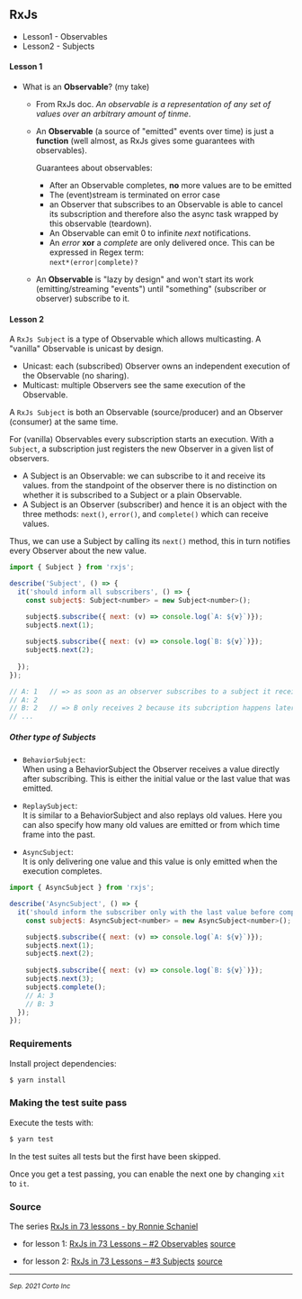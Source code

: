 ## RxJs

  - Lesson1 - Observables
  - Lesson2 - Subjects
  
#### Lesson 1

  - What is an __Observable__? (my take)
    * From RxJs doc. _An observable is a representation of any set of values over an arbitrary amount of tinme_.
    
    * An __Observable__ (a source of "emitted" events over time) is just a **function** (well almost, as RxJs gives some guarantees with observables).   
    
      Guarantees about observables:
        + After an Observable completes, __no__ more values are to be emitted
        + The (event)stream is terminated on error case
        + an Observer that subscribes to an Observable is able to cancel its subscription and therefore also the async task wrapped by this observable (teardown).
        + An Observable can emit 0 to infinite _next_ notifications. 
        + An _error_  __xor__ a _complete_ are only delivered once. This can be expressed in Regex term:   
      `next*(error|complete)?`
      
      
    * An __Observable__ is "lazy by design" and won't start its work (emitting/streaming "events") until "something" (subscriber or observer) subscribe to it.


#### Lesson 2

A `RxJs Subject` is a type of Observable which allows multicasting. A "vanilla" Observable is unicast by design.  
  + Unicast: each (subscribed) Observer owns an independent execution of the Observable (no sharing).
  + Multicast: multiple Observers see the same execution of the Observable.

A `RxJs Subject` is both an Observable (source/producer) and an Observer (consumer) at the same time.

For (vanilla) Observables every subscription starts an execution. With a `Subject`, a subscription just registers the new Observer in a given list of observers.
  - A Subject is an Observable: we can subscribe to it and receive its values. from the standpoint of the observer there is no distinction  on whether it is subscribed to a Subject or a plain Observable.
  - A Subject is an Observer (subscriber) and hence it is an object with the three methods: `next()`, `error()`, and `complete()` which can receive values.

Thus, we can use a Subject by calling its `next()` method, this in turn notifies every Observer about the new value.

```javascript
import { Subject } from 'rxjs';

describe('Subject', () => {
  it('should inform all subscribers', () => {
    const subject$: Subject<number> = new Subject<number>();

    subject$.subscribe({ next: (v) => console.log(`A: ${v}`)});
    subject$.next(1);
    
    subject$.subscribe({ next: (v) => console.log(`B: ${v}`)});
    subject$.next(2);
    
  });
});

// A: 1   // => as soon as an observer subscribes to a subject it receives values from upcoming next() 
// A: 2
// B: 2   // => B only receives 2 because its subcription happens later (than first next()) 
// ...
```

##### Other type of Subjects

  - `BehaviorSubject`:  
    When using a BehaviorSubject the Observer receives a value directly after subscribing. This is either the initial value or the last value that was emitted.
  
  - `ReplaySubject`:  
    It is similar to a BehaviorSubject and also replays old values. Here you can also specify how many old values are emitted or from which time frame into the past.

  - `AsyncSubject`:  
    It is only delivering one value and this value is only emitted when the execution completes.
   
```javascript
import { AsyncSubject } from 'rxjs';

describe('AsyncSubject', () => {
  it('should inform the subscriber only with the last value before completion', () => {
    const subject$: AsyncSubject<number> = new AsyncSubject<number>();

    subject$.subscribe({ next: (v) => console.log(`A: ${v}`)});
    subject$.next(1);
    subject$.next(2);
    
    subject$.subscribe({ next: (v) => console.log(`B: ${v}`)});
    subject$.next(3);
    subject$.complete();
    // A: 3
    // B: 3
  });
});
```

### Requirements

Install project dependencies:

```bash
$ yarn install
```

### Making the test suite pass

Execute the tests with:

```bash
$ yarn test
```

In the test suites all tests but the first have been skipped.

Once you get a test passing, you can enable the next one by changing `xit` to
`it`.

### Source
  The series [RxJs in 73 lessons - by  Ronnie Schaniel](https://ronnieschaniel.com/open-source/)

  - for lesson 1:
    [RxJs in 73 Lessons – #2 Observables](https://ronnieschaniel.com/rxjs/rxjs-lesson-observables/)
    [source](https://github.com/rschaniel/rxjs_in_x_lessons/tree/main/src/2_observable)

  - for lesson 2:
    [RxJs in 73 Lessons – #3 Subjects](https://ronnieschaniel.com/rxjs/rxjs-lesson-subjects/)
    [source](https://github.com/rschaniel/rxjs_in_x_lessons/tree/main/src/3_subjects)

<hr />
<p><sub><em>Sep. 2021 Corto Inc</sub></em></p>
